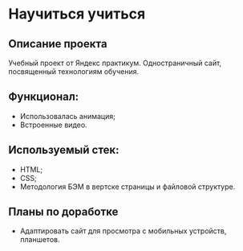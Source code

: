# Научиться учиться

## Описание проекта
Учебный проект от Яндекс практикум. Одностраничный сайт, посвященный технологиям обучения.

## Функционал:
* Использовалась анимация;
* Встроенные видео.

## Используемый стек:
* HTML;
* CSS;
* Методология БЭМ в вертске страницы и файловой структуре.

## Планы по доработке
* Адаптировать сайт для просмотра с мобильных устройств, планшетов.
